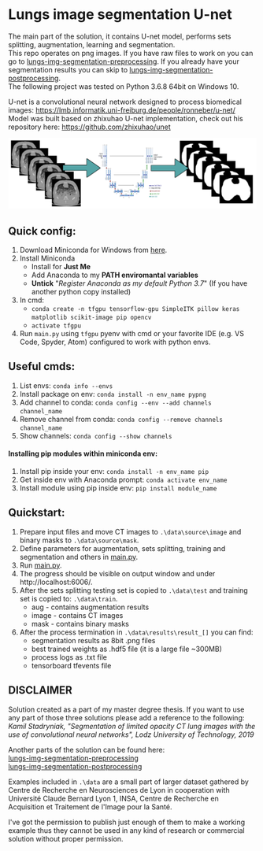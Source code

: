 # Lungs image segmentation U-net
The main part of the solution, it contains U-net model, performs sets splitting, augmentation, learning and segmentation. <br />
This repo operates on png images. If you have raw files to work on you can go to [lungs-img-segmentation-preprocessing](https://github.com/Stadzior/lungs-img-segmentation-preprocessing). If you already have your segmentation results you can skip to [lungs-img-segmentation-postprocessing](https://github.com/Stadzior/lungs-img-segmentation-postprocessing).<br />
The following project was tested on Python 3.6.8 64bit on Windows 10.

U-net is a convolutional neural network designed to process biomedical images: https://lmb.informatik.uni-freiburg.de/people/ronneber/u-net/<br />
Model was built based on zhixuhao U-net implementation, check out his repository here: https://github.com/zhixuhao/unet

![title image](lungs-img-segmentation-unet.png)
## Quick config:  
1. Download Miniconda for Windows from [here](https://repo.anaconda.com/miniconda/Miniconda3-latest-Windows-x86_64.exe).  
2. Install Miniconda  
   - Install for **Just Me**  
   - Add Anaconda to my **PATH enviromantal variables**   
   - **Untick** "*Register Anaconda as my default Python 3.7*" (If you have another python copy installed)     
3. In cmd: 
   - `conda create -n tfgpu tensorflow-gpu SimpleITK pillow keras matplotlib scikit-image pip opencv`  
   - `activate tfgpu`    
4. Run `main.py` using `tfgpu` pyenv with cmd or your favorite IDE (e.g. VS Code, Spyder, Atom) configured to work with python envs.

## Useful cmds:
1. List envs: `conda info --envs`
2. Install package on env: `conda install -n env_name pypng`
3. Add channel to conda: `conda config --env --add channels channel_name`
4. Remove channel from conda: `conda config --remove channels channel_name`
5. Show channels: `conda config --show channels`

#### Installing pip modules within miniconda env:
1. Install pip inside your env: `conda install -n env_name pip`
2. Get inside env with Anaconda prompt: `conda activate env_name`
3. Install module using pip inside env: `pip install module_name`

## Quickstart:
1. Prepare input files and move CT images to `.\data\source\image` and binary masks to `.\data\source\mask`.
2. Define parameters for augmentation, sets splitting, training and segmentation and others in [main.py](main.py).
3. Run [main.py](main.py).
4. The progress should be visible on output window and under http://localhost:6006/.
5. After the sets splitting testing set is copied to `.\data\test` and training set is copied to: `.\data\train`.
    - aug - contains augmentation results
    - image - contains CT images
    - mask - contains binary masks
6. After the process termination in `.\data\results\result_[]` you can find:
    - segmentation results as 8bit .png files
    - best trained weights as .hdf5 file (it is a large file ~300MB)
    - process logs as .txt file
    - tensorboard tfevents file
    

## DISCLAIMER
Solution created as a part of my master degree thesis. If you want to use any part of those three solutions please add a reference to the following:<br />
<i>Kamil Stadryniak, "Segmentation of limited opacity CT lung images with the use of convolutional neural networks", Lodz University of Technology, 2019</i><br />

Another parts of the solution can be found here:<br />
[lungs-img-segmentation-preprocessing](https://github.com/Stadzior/lungs-img-segmentation-preprocessing)<br />
[lungs-img-segmentation-postprocessing](https://github.com/Stadzior/lungs-img-segmentation-postprocessing)

Examples included in `.\data` are a small part of larger dataset gathered by Centre de Recherche en Neurosciences de Lyon in cooperation with Université Claude Bernard Lyon 1, INSA, Centre de Recherche en Acquisition et Traitement de l'Image pour la Santé.

I've got the permission to publish just enough of them to make a working example thus they cannot be used in any kind of research or commercial solution without proper permission.
